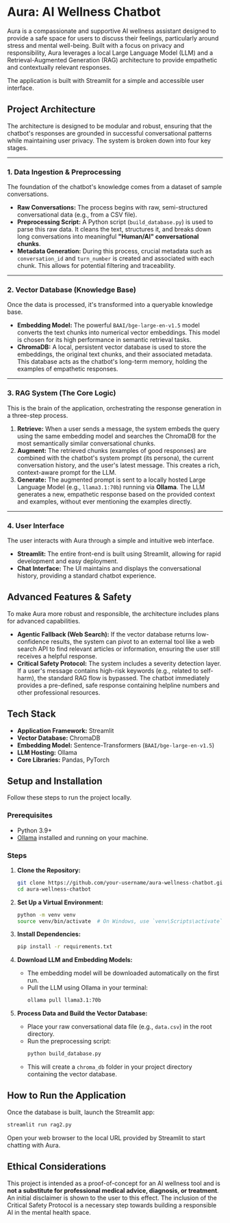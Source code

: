 

# Aura: AI Wellness Chatbot

Aura is a compassionate and supportive AI wellness assistant designed to provide a safe space for users to discuss their feelings, particularly around stress and mental well-being. Built with a focus on privacy and responsibility, Aura leverages a local Large Language Model (LLM) and a Retrieval-Augmented Generation (RAG) architecture to provide empathetic and contextually relevant responses.

The application is built with Streamlit for a simple and accessible user interface.

## Project Architecture

The architecture is designed to be modular and robust, ensuring that the chatbot's responses are grounded in successful conversational patterns while maintaining user privacy. The system is broken down into four key stages.

-----

### 1\. Data Ingestion & Preprocessing

The foundation of the chatbot's knowledge comes from a dataset of sample conversations.

  * **Raw Conversations:** The process begins with raw, semi-structured conversational data (e.g., from a CSV file).
  * **Preprocessing Script:** A Python script (`build_database.py`) is used to parse this raw data. It cleans the text, structures it, and breaks down long conversations into meaningful **"Human/AI" conversational chunks**.
  * **Metadata Generation:** During this process, crucial metadata such as `conversation_id` and `turn_number` is created and associated with each chunk. This allows for potential filtering and traceability.

-----

### 2\. Vector Database (Knowledge Base)

Once the data is processed, it's transformed into a queryable knowledge base.

  * **Embedding Model:** The powerful `BAAI/bge-large-en-v1.5` model converts the text chunks into numerical vector embeddings. This model is chosen for its high performance in semantic retrieval tasks.
  * **ChromaDB:** A local, persistent vector database is used to store the embeddings, the original text chunks, and their associated metadata. This database acts as the chatbot's long-term memory, holding the examples of empathetic responses.

-----

### 3\. RAG System (The Core Logic)

This is the brain of the application, orchestrating the response generation in a three-step process.

1.  **Retrieve:** When a user sends a message, the system embeds the query using the same embedding model and searches the ChromaDB for the most semantically similar conversational chunks.
2.  **Augment:** The retrieved chunks (examples of good responses) are combined with the chatbot's system prompt (its persona), the current conversation history, and the user's latest message. This creates a rich, context-aware prompt for the LLM.
3.  **Generate:** The augmented prompt is sent to a locally hosted Large Language Model (e.g., `llama3.1:70b`) running via **Ollama**. The LLM generates a new, empathetic response based on the provided context and examples, without ever mentioning the examples directly.

-----

### 4\. User Interface

The user interacts with Aura through a simple and intuitive web interface.

  * **Streamlit:** The entire front-end is built using Streamlit, allowing for rapid development and easy deployment.
  * **Chat Interface:** The UI maintains and displays the conversational history, providing a standard chatbot experience.

## Advanced Features & Safety

To make Aura more robust and responsible, the architecture includes plans for advanced capabilities.

  * **Agentic Fallback (Web Search):** If the vector database returns low-confidence results, the system can pivot to an external tool like a web search API to find relevant articles or information, ensuring the user still receives a helpful response.
  * **Critical Safety Protocol:** The system includes a severity detection layer. If a user's message contains high-risk keywords (e.g., related to self-harm), the standard RAG flow is bypassed. The chatbot immediately provides a pre-defined, safe response containing helpline numbers and other professional resources.

## Tech Stack

  * **Application Framework:** Streamlit
  * **Vector Database:** ChromaDB
  * **Embedding Model:** Sentence-Transformers (`BAAI/bge-large-en-v1.5`)
  * **LLM Hosting:** Ollama
  * **Core Libraries:** Pandas, PyTorch

## Setup and Installation

Follow these steps to run the project locally.

### Prerequisites

  * Python 3.9+
  * [Ollama](https://ollama.com/) installed and running on your machine.

### Steps

1.  **Clone the Repository:**

    ```bash
    git clone https://github.com/your-username/aura-wellness-chatbot.git
    cd aura-wellness-chatbot
    ```

2.  **Set Up a Virtual Environment:**

    ```bash
    python -m venv venv
    source venv/bin/activate  # On Windows, use `venv\Scripts\activate`
    ```

3.  **Install Dependencies:**

    ```bash
    pip install -r requirements.txt
    ```

4.  **Download LLM and Embedding Models:**

      * The embedding model will be downloaded automatically on the first run.
      * Pull the LLM using Ollama in your terminal:
        ```bash
        ollama pull llama3.1:70b
        ```

5.  **Process Data and Build the Vector Database:**

      * Place your raw conversational data file (e.g., `data.csv`) in the root directory.
      * Run the preprocessing script:
        ```bash
        python build_database.py
        ```
      * This will create a `chroma_db` folder in your project directory containing the vector database.

## How to Run the Application

Once the database is built, launch the Streamlit app:

```bash
streamlit run rag2.py
```

Open your web browser to the local URL provided by Streamlit to start chatting with Aura.

## Ethical Considerations

This project is intended as a proof-of-concept for an AI wellness tool and is **not a substitute for professional medical advice, diagnosis, or treatment**. An initial disclaimer is shown to the user to this effect. The inclusion of the Critical Safety Protocol is a necessary step towards building a responsible AI in the mental health space.
